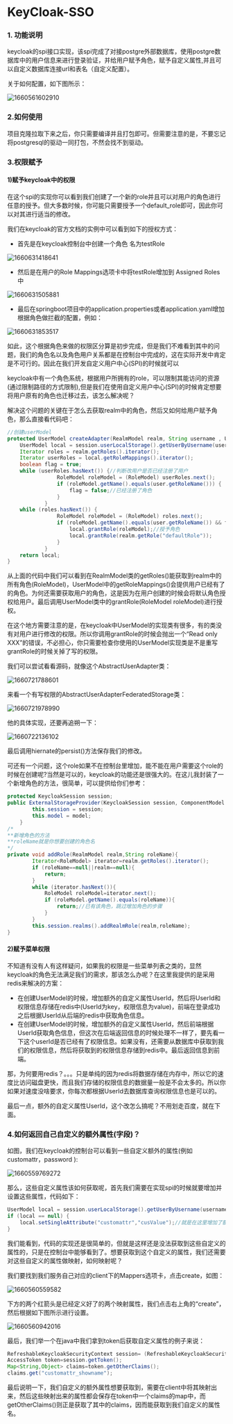 # KeyCloak-SSO
### 1. 功能说明

keycloak的spi接口实现，该spi完成了对接postgre外部数据库，使用postgre数据库中的用户信息来进行登录验证，并给用户赋予角色，赋予自定义属性,并且可以自定义数据库连接url和表名（自定义配置）。 

关于如何配置，如下图所示：

![1660561602910](README-img/1660561602910.png)

### 2.如何使用

项目克隆拉取下来之后，你只需要编译并且打包即可。但需要注意的是，不要忘记将postgresql的驱动一同打包，不然会找不到驱动。

### 3.权限赋予

####  1)赋予keycloak中的权限

在这个spi的实现你可以看到我们创建了一个新的role并且可以对用户的角色进行任意的授予。但大多数时候，你可能只需要授予一个default_role即可，因此你可以对其进行适当的修改。

我们在keycloak的官方文档的实例中可以看到如下的授权方式：

- 首先是在keycloak控制台中创建一个角色 名为testRole

 ![1660631418641](README-img/1660631418641.png)

- 然后是在用户的Role Mappings选项卡中将testRole增加到 Assigned Roles 中

<img src="README-img/1660631505881.png" alt="1660631505881"  />

- 最后在springboot项目中的application.properties或者application.yaml增加根据角色做拦截的配置，例如：

![1660631853517](README-img/1660631853517.png)

如此，这个根据角色来做的权限区分算是初步完成，但是我们不难看到其中的问题，我们的角色名以及角色用户关系都是在控制台中完成的，这在实际开发中肯定是不可行的。因此在我们开发自定义用户中心(SPI)的时候就可以

keycloak中有一个角色系统，根据用户所拥有的role，可以限制其能访问的资源 (通过限制路径的方式限制),但是我们在使用自定义用户中心(SPI)的时候肯定想要将用户原有的角色也迁移过去，该怎么解决呢？

解决这个问题的关键在于怎么去获取realm中的角色，然后又如何给用户赋予角色，那么直接看代码吧：

```java
//创建userModel
protected UserModel createAdapter(RealmModel realm, String username , User user) {
	UserModel local = session.userLocalStorage().getUserByUsername(username, realm);
    Iterator roles = realm.getRoles().iterator();
    Iterator userRoles = local.getRoleMappings().iterator();
    boolean flag = true;
    while (userRoles.hasNext()) {//判断改用户是否已经注册了用户
                RoleModel roleModel = (RoleModel) userRoles.next();
                if (roleModel.getName().equals(user.getRoleName())) {
                    flag = false;//已经注册了角色
                }
            }        
    while (roles.hasNext()) {
                RoleModel roleModel = (RoleModel) roles.next(); 
                if (roleModel.getName().equals(user.getRoleName()) && flag) { 
                    local.grantRole(roleModel);//授予角色
                    local.grantRole(realm.getRole("defaultRole"));
                }
            } 
	return local;
}

```

从上面的代码中我们可以看到在RealmModel类的getRoles()能获取到realm中的所有角色(RoleModel)，UserModel中的getRoleMappings()会提供用户已经有了的角色。为何还需要获取用户的角色，这是因为在用户创建的时候会将默认角色授权给用户。最后调用UserModel类中的grantRole(RoleModel roleModel)进行授权。

在这个地方需要注意的是，在keycloak中UserModel的实现类有很多，有的类没有对用户进行修改的权限。所以你调用grantRole的时候会抛出一个“Read only XXX”的错误，不必担心，你只需要检查你使用的UserModel实现类是不是重写grantRole的时候关掉了写的权限。

我们可以尝试看看源码，就像这个AbstractUserAdapter类：

![1660721788601](README-img/1660721788601.png)

来看一个有写权限的AbstractUserAdapterFederatedStorage类：

![1660721978990](README-img/1660721978990.png)

他的具体实现，还要再追朔一下：

![1660722136102](README-img/1660722136102.png)

最后调用hiernate的persist()方法保存我们的修改。

可还有一个问题，这个role如果不在控制台里增加，能不能在用户需要这个role的时候在创建呢?当然是可以的，keycloak的功能还是很强大的。在这儿我封装了一个新增角色的方法，很简单，可以提供给你们参考：

```java
protected KeycloakSession session;
public ExternalStorageProvider(KeycloakSession session, ComponentModel model) {
        this.session = session;
        this.model = model;
    }
/*
**新增角色的方法
**roleName就是你想要创建的角色名
*/
private void addRole(RealmModel realm,String roleName){		
		Iterator<RoleModel> iterator=realm.getRoles().iterator();
        if (roleName==null||realm==null){
            return;
        }
        while (iterator.hasNext()){
            RoleModel roleModel=iterator.next();
            if (roleModel.getName().equals(roleName)){
                return;//已有该角色，跳过增加角色的步骤
            }
        }
        this.session.realms().addRealmRole(realm,roleName);
}
```

####  2)赋予菜单权限

不知道有没有人有这样疑问，如果我的权限是一些菜单列表之类的，显然keycloak的角色无法满足我们的需求，那该怎么办呢？在这里我提供的是采用redis来解决的方案：

- 在创建UserModel的时候，增加额外的自定义属性UserId，然后将UserId和权限信息存储在redis中(UserId为key，权限信息为value)，前端在登录成功之后根据UserId从后端的redis中获取角色信息。
- 在创建UserModel的时候，增加额外的自定义属性UserId，然后前端根据UserId获取角色信息，但这次在后端返回信息的时候处理不一样了，要先看一下这个userId是否已经有了权限信息。如果没有，还需要从数据库中获取到我们的权限信息，然后将获取到的权限信息存储到redis中。最后返回信息到前端。



那，为何要用redis？。。。只是单纯的因为redis将数据存储在内存中，所以它的速度比访问磁盘更快，而且我们存储的权限信息的数据量一般是不会太多的。所以你如果对速度没啥要求，你每次都根据UserId去数据库查询权限信息也是可以的。

最后一点，额外的自定义属性UserId，这个改怎么搞呢？不用划走百度，就在下面。

 

### 4.如何返回自己自定义的额外属性(字段)？

如图，我们在keycloak的控制台可以看到一些自定义额外的属性(例如 customattr，password ):

![1660559769272](README-img/1660559769272.png)

那么，这些自定义属性该如何获取呢，首先我们需要在实现spi的时候就要增加并设置这些属性，代码如下：

```java
UserModel local = session.userLocalStorage().getUserByUsername(username, realm);
if (local == null) {      
	local.setSingleAttribute("customattr","cusValue");//就是在这里增加了额外的属性
}
```

我们能看到，代码的实现还是很简单的，但就是这样还是没法获取到这些自定义的属性的，只是在控制台中能够看到了。想要获取到这个自定义的属性，我们还需要对这些自定义的属性做映射，如何映射呢？

我们要找到我们服务自己对应的client下的Mappers选项卡，点击create，如图：

![1660560559582](README-img/1660560559582.png)

下方的两个红箭头是已经定义好了的两个映射属性，我们点击右上角的“create”，然后根据如下图所示进行设置。

![1660560942016](README-img/1660560942016.png)

最后，我们举一个在java中我们拿到token后获取自定义属性的例子来说：

```java
RefreshableKeycloakSecurityContext session= (RefreshableKeycloakSecurityContext) request.getAttribute(KeycloakSecurityContext.class.getName());
AccessToken token=session.getToken(); 
Map<String,Object> claims=token.getOtherClaims(); 
claims.get("customattr_showname");
```

最后说明一下，我们自定义的额外属性想要获取到，需要在client中将其映射出来，然后这些映射出来的属性都会保存在token中一个claims的map中，而getOtherClaims()则正是获取了其中的claims，因而能获取到我们自定义的属性名。

